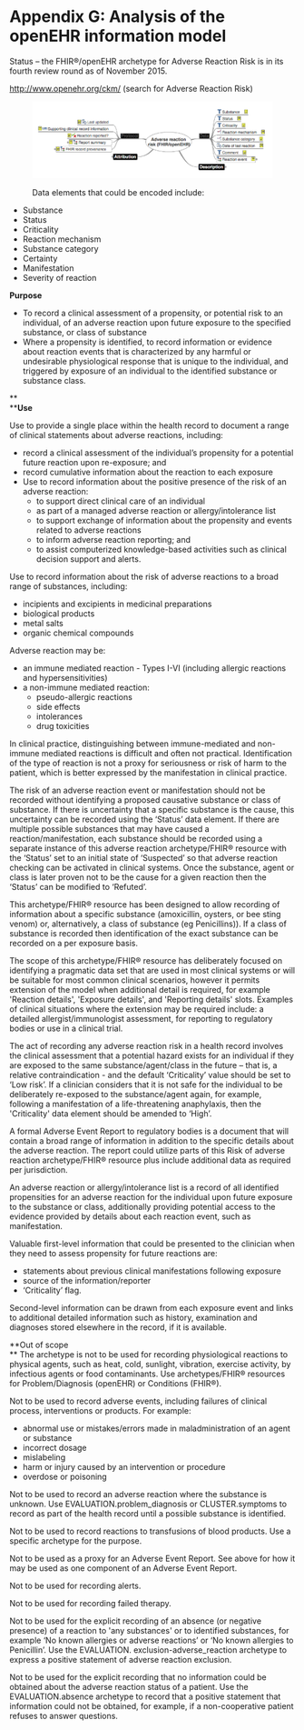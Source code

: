 # Appendix G: Analysis of the openEHR information model

Status – the FHIR®/openEHR archetype for Adverse Reaction Risk is in its fourth review round as of November 2015.

<http://www.openehr.org/ckm/> (search for Adverse Reaction Risk)

<figure><img src="images/180920439.png" alt="" title=""><figcaption><p>Data elements that could be encoded include:</p></figcaption></figure>

  * Substance
  * Status
  * Criticality
  * Reaction mechanism
  * Substance category
  * Certainty
  * Manifestation
  * Severity of reaction

**Purpose**

  * To record a clinical assessment of a propensity, or potential risk to an individual, of an adverse reaction upon future exposure to the specified substance, or class of substance
  * Where a propensity is identified, to record information or evidence about reaction events that is characterized by any harmful or undesirable physiological response that is unique to the individual, and triggered by exposure of an individual to the identified substance or substance class.

**  
****Use**

Use to provide a single place within the health record to document a range of clinical statements about adverse reactions, including:

  * record a clinical assessment of the individual’s propensity for a potential future reaction upon re-exposure; and
  * record cumulative information about the reaction to each exposure
  * Use to record information about the positive presence of the risk of an adverse reaction:
    * to support direct clinical care of an individual
    * as part of a managed adverse reaction or allergy/intolerance list
    * to support exchange of information about the propensity and events related to adverse reactions
    * to inform adverse reaction reporting; and
    * to assist computerized knowledge-based activities such as clinical decision support and alerts.

  

Use to record information about the risk of adverse reactions to a broad range of substances, including:

  * incipients and excipients in medicinal preparations
  * biological products
  * metal salts
  * organic chemical compounds

  

Adverse reaction may be:

  * an immune mediated reaction - Types I-VI (including allergic reactions and hypersensitivities)
  * a non-immune mediated reaction:
    * pseudo-allergic reactions
    * side effects
    * intolerances
    * drug toxicities

  

In clinical practice, distinguishing between immune-mediated and non-immune mediated reactions is difficult and often not practical. Identification of the type of reaction is not a proxy for seriousness or risk of harm to the patient, which is better expressed by the manifestation in clinical practice.

The risk of an adverse reaction event or manifestation should not be recorded without identifying a proposed causative substance or class of substance. If there is uncertainty that a specific substance is the cause, this uncertainty can be recorded using the ‘Status’ data element. If there are multiple possible substances that may have caused a reaction/manifestation, each substance should be recorded using a separate instance of this adverse reaction archetype/FHIR® resource with the ‘Status’ set to an initial state of ‘Suspected’ so that adverse reaction checking can be activated in clinical systems. Once the substance, agent or class is later proven not to be the cause for a given reaction then the ‘Status’ can be modified to ‘Refuted’.

This archetype/FHIR® resource has been designed to allow recording of information about a specific substance (amoxicillin, oysters, or bee sting venom) or, alternatively, a class of substance (eg Penicillins)). If a class of substance is recorded then identification of the exact substance can be recorded on a per exposure basis.

The scope of this archetype/FHIR® resource has deliberately focused on identifying a pragmatic data set that are used in most clinical systems or will be suitable for most common clinical scenarios, however it permits extension of the model when additional detail is required, for example 'Reaction details', 'Exposure details', and 'Reporting details' slots. Examples of clinical situations where the extension may be required include: a detailed allergist/immunologist assessment, for reporting to regulatory bodies or use in a clinical trial.

The act of recording any adverse reaction risk in a health record involves the clinical assessment that a potential hazard exists for an individual if they are exposed to the same substance/agent/class in the future – that is, a relative contraindication - and the default ‘Criticality’ value should be set to ‘Low risk’. If a clinician considers that it is not safe for the individual to be deliberately re-exposed to the substance/agent again, for example, following a manifestation of a life-threatening anaphylaxis, then the 'Criticality' data element should be amended to ‘High’.

A formal Adverse Event Report to regulatory bodies is a document that will contain a broad range of information in addition to the specific details about the adverse reaction. The report could utilize parts of this Risk of adverse reaction archetype/FHIR® resource plus include additional data as required per jurisdiction.

An adverse reaction or allergy/intolerance list is a record of all identified propensities for an adverse reaction for the individual upon future exposure to the substance or class, additionally providing potential access to the evidence provided by details about each reaction event, such as manifestation.

Valuable first-level information that could be presented to the clinician when they need to assess propensity for future reactions are:

  * statements about previous clinical manifestations following exposure
  * source of the information/reporter
  * ‘Criticality’ flag.

Second-level information can be drawn from each exposure event and links to additional detailed information such as history, examination and diagnoses stored elsewhere in the record, if it is available.

  
**Out of scope  
** The archetype is not to be used for recording physiological reactions to physical agents, such as heat, cold, sunlight, vibration, exercise activity, by infectious agents or food contaminants. Use archetypes/FHIR® resources for Problem/Diagnosis (openEHR) or Conditions (FHIR®).

Not to be used to record adverse events, including failures of clinical process, interventions or products. For example:

  * abnormal use or mistakes/errors made in maladministration of an agent or substance
  * incorrect dosage
  * mislabeling
  * harm or injury caused by an intervention or procedure
  * overdose or poisoning

Not to be used to record an adverse reaction where the substance is unknown. Use EVALUATION.problem_diagnosis or CLUSTER.symptoms to record as part of the health record until a possible substance is identified.

Not to be used to record reactions to transfusions of blood products. Use a specific archetype for the purpose.

Not to be used as a proxy for an Adverse Event Report. See above for how it may be used as one component of an Adverse Event Report.

Not to be used for recording alerts.

Not to be used for recording failed therapy.

Not to be used for the explicit recording of an absence (or negative presence) of a reaction to 'any substances' or to identified substances, for example ‘No known allergies or adverse reactions’ or ‘No known allergies to Penicillin’. Use the EVALUATION. exclusion-adverse_reaction archetype to express a positive statement of adverse reaction exclusion.

Not to be used for the explicit recording that no information could be obtained about the adverse reaction status of a patient. Use the EVALUATION.absence archetype to record that a positive statement that information could not be obtained, for example, if a non-cooperative patient refuses to answer questions.
